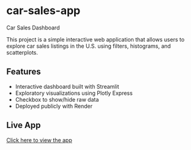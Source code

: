 # car-sales-app


Car Sales Dashboard

This project is a simple interactive web application that allows users to explore car sales listings in the U.S. using filters, histograms, and scatterplots.

## Features

- Interactive dashboard built with Streamlit
- Exploratory visualizations using Plotly Express
- Checkbox to show/hide raw data
- Deployed publicly with Render

## Live App

 [Click here to view the app](https://car-sales-app-s67f.onrender.com/)